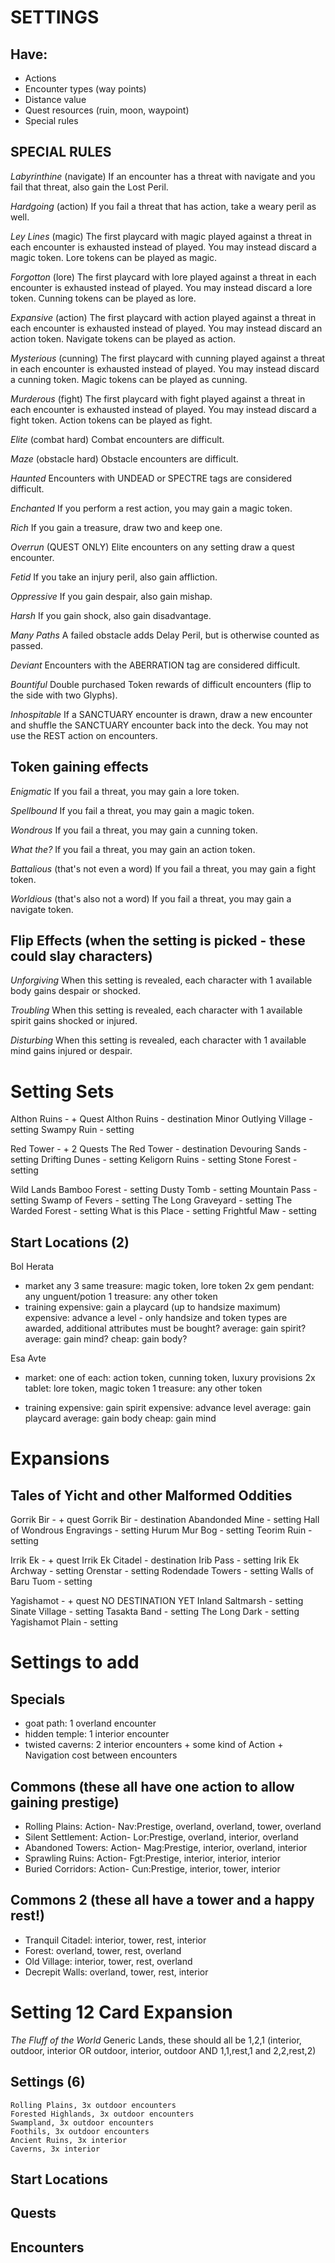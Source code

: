 # SETTINGS

## Have:
* Actions
* Encounter types (way points)
* Distance value
* Quest resources (ruin, moon, waypoint)
* Special rules


## SPECIAL RULES
_Labyrinthine_ (navigate)
If an encounter has a threat with navigate and you fail that threat, also gain the Lost Peril.

_Hardgoing_ (action)
If you fail a threat that has action, take a weary peril as well.

_Ley Lines_ (magic)
The first playcard with magic played against a threat in each encounter is exhausted instead of played. You may instead discard a magic token. Lore tokens can be played as magic.

_Forgotton_ (lore)
The first playcard with lore played against a threat in each encounter is exhausted instead of played. You may instead discard a lore token. Cunning tokens can be played as lore.

_Expansive_ (action)
The first playcard with action played against a threat in each encounter is exhausted instead of played. You may instead discard an action token. Navigate tokens can be played as action.

_Mysterious_ (cunning)
The first playcard with cunning played against a threat in each encounter is exhausted instead of played. You may instead discard a cunning token. Magic tokens can be played as cunning.

_Murderous_ (fight)
The first playcard with fight played against a threat in each encounter is exhausted instead of played. You may instead discard a fight token. Action tokens can be played as fight.

_Elite_ (combat hard)
Combat encounters are difficult.

_Maze_ (obstacle hard)
Obstacle encounters are difficult.

_Haunted_
Encounters with UNDEAD or SPECTRE tags are considered difficult.

_Enchanted_
If you perform a rest action, you may gain a magic token.

_Rich_
If you gain a treasure, draw two and keep one.

_Overrun_ (QUEST ONLY)
Elite encounters on any setting draw a quest encounter.

_Fetid_
If you take an injury peril, also gain affliction.

_Oppressive_
If you gain despair, also gain mishap.

_Harsh_
If you gain shock, also gain disadvantage.

_Many Paths_
A failed obstacle adds Delay Peril, but is otherwise counted as passed.

_Deviant_
Encounters with the ABERRATION tag are considered difficult.

_Bountiful_ 
Double purchased Token rewards of difficult encounters (flip to the side with two Glyphs).

_Inhospitable_
If a SANCTUARY encounter is drawn, draw a new encounter and shuffle the SANCTUARY encounter back into the deck. You may not use the REST action on encounters.

## Token gaining effects
_Enigmatic_
If you fail a threat, you may gain a lore token.

_Spellbound_
If you fail a threat, you may gain a magic token.

_Wondrous_
If you fail a threat, you may gain a cunning token.

_What the?_
If you fail a threat, you may gain an action token.

_Battalious_ (that's not even a word)
If you fail a threat, you may gain a fight token.

_Worldious_ (that's also not a word)
If you fail a threat, you may gain a navigate token.


## Flip Effects (when the setting is picked - these could slay characters)
_Unforgiving_
When this setting is revealed, each character with 1 available body gains despair or shocked.

_Troubling_
When this setting is revealed, each character with 1 available spirit gains shocked or injured.

_Disturbing_
When this setting is revealed, each character with 1 available mind gains injured or despair.




# Setting Sets
Althon Ruins - + Quest
	Althon Ruins - destination
	Minor Outlying Village - setting
	Swampy Ruin - setting

Red Tower - + 2 Quests
	The Red Tower - destination
	Devouring Sands - setting
	Drifting Dunes - setting
	Keligorn Ruins - setting
	Stone Forest - setting

Wild Lands
	Bamboo Forest - setting
	Dusty Tomb - setting
	Mountain Pass - setting
	Swamp of Fevers - setting
	The Long Graveyard - setting
	The Warded Forest - setting
	What is this Place - setting
	Frightful Maw - setting


## Start Locations (2)
Bol Herata
- market
	any 3 same treasure: magic token, lore token
	2x gem pendant: any unguent/potion
	1 treasure: any other token
- training
	expensive: gain a playcard (up to handsize maximum)
	expensive: advance a level - only handsize and token types are awarded, additional attributes must be bought?
	average: gain spirit?
	average: gain mind?
	cheap: gain body?


Esa Avte
- market:
	one of each: action token, cunning token, luxury provisions
	2x tablet: lore token, magic token
	1 treasure: any other token

- training
	expensive: gain spirit
	expensive: advance level
	average: gain playcard
	average: gain body
	cheap:	gain mind



# Expansions
## Tales of Yicht and other Malformed Oddities

Gorrik Bir 	- + quest
	Gorrik Bir - destination
	Abandonded Mine - setting
	Hall of Wondrous Engravings - setting
	Hurum Mur Bog - setting
	Teorim Ruin - setting

Irrik Ek 	- + quest
	Irrik Ek Citadel - destination
	Irib Pass - setting
	Irik Ek Archway - setting
	Orenstar - setting
	Rodendade Towers - setting
	Walls of Baru Tuom - setting

Yagishamot - + quest
	NO DESTINATION YET
	Inland Saltmarsh - setting
	Sinate Village - setting
	Tasakta Band - setting
	The Long Dark - setting
	Yagishamot Plain - setting



# Settings to add
## Specials
- goat path: 1 overland encounter
- hidden temple: 1 interior encounter
- twisted caverns: 2 interior encounters + some kind of Action + Navigation cost between encounters
## Commons (these all have one action to allow gaining prestige)
- Rolling Plains: Action- Nav:Prestige, overland, overland, tower, overland
- Silent Settlement: Action- Lor:Prestige, overland, interior, overland
- Abandoned Towers: Action- Mag:Prestige, interior, overland, interior
- Sprawling Ruins: Action- Fgt:Prestige, interior, interior, interior
- Buried Corridors: Action- Cun:Prestige, interior, tower, interior
## Commons 2 (these all have a tower and a happy rest!)
- Tranquil Citadel: interior, tower, rest, interior
- Forest: overland, tower, rest, overland
- Old Village: interior, tower, rest, overland
- Decrepit Walls: overland, tower, rest, interior




# Setting 12 Card Expansion
_The Fluff of the World_
Generic Lands, these should all be 1,2,1 (interior, outdoor, interior OR outdoor, interior, outdoor AND 1,1,rest,1 and 2,2,rest,2)
## Settings (6)
	Rolling Plains, 3x outdoor encounters
	Forested Highlands, 3x outdoor encounters
	Swampland, 3x outdoor encounters
	Foothils, 3x outdoor encounters
	Ancient Ruins, 3x interior
	Caverns, 3x interior
	
## Start Locations

## Quests

## Encounters

